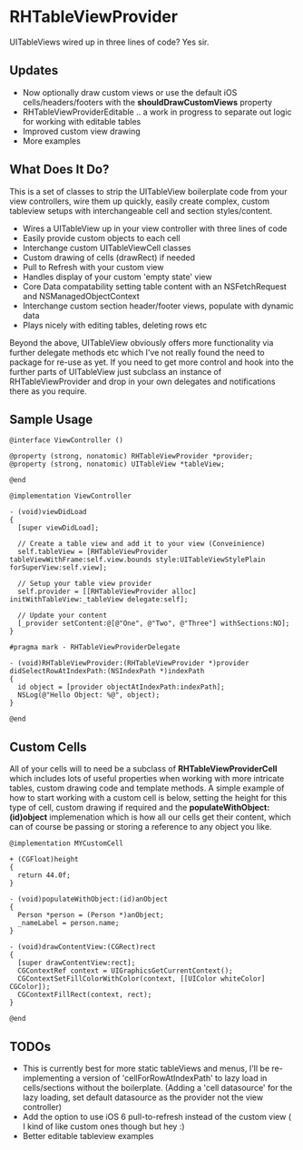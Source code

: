 RHTableViewProvider
===================

UITableViews wired up in three lines of code? Yes sir.

## Updates

* Now optionally draw custom views or use the default iOS cells/headers/footers with the __shouldDrawCustomViews__ property
* RHTableViewProviderEditable .. a work in progress to separate out logic for working with editable tables
* Improved custom view drawing
* More examples

## What Does It Do?

This is a set of classes to strip the UITableView boilerplate code from your view controllers, wire them up quickly, easily create complex, custom tableview setups with interchangeable cell and section styles/content.

* Wires a UITableView up in your view controller with three lines of code
* Easily provide custom objects to each cell
* Interchange custom UITableViewCell classes
* Custom drawing of cells (drawRect) if needed
* Pull to Refresh with your custom view
* Handles display of your custom 'empty state' view
* Core Data compatability setting table content with an NSFetchRequest and NSManagedObjectContext
* Interchange custom section header/footer views, populate with dynamic data
* Plays nicely with editing tables, deleting rows etc

Beyond the above, UITableView obviously offers more functionality via further delegate methods etc which I've not really found the need to package for re-use as yet. If you need to get more control and hook into the further parts of UITableView just subclass an instance of RHTableViewProvider and drop in your own delegates and notifications there as you require.


## Sample Usage

    @interface ViewController ()

    @property (strong, nonatomic) RHTableViewProvider *provider;
    @property (strong, nonatomic) UITableView *tableView;

    @end

    @implementation ViewController

    - (void)viewDidLoad
    {
      [super viewDidLoad];
      
      // Create a table view and add it to your view (Conveinience)
      self.tableView = [RHTableViewProvider tableViewWithFrame:self.view.bounds style:UITableViewStylePlain forSuperView:self.view];
      
      // Setup your table view provider
      self.provider = [[RHTableViewProvider alloc] initWithTableView:_tableView delegate:self];
      
      // Update your content
      [_provider setContent:@[@"One", @"Two", @"Three"] withSections:NO];
    }

    #pragma mark - RHTableViewProviderDelegate

    - (void)RHTableViewProvider:(RHTableViewProvider *)provider didSelectRowAtIndexPath:(NSIndexPath *)indexPath
    {
      id object = [provider objectAtIndexPath:indexPath];
      NSLog(@"Hello Object: %@", object);
    }

    @end

## Custom Cells

All of your cells will to need be a subclass of __RHTableViewProviderCell__ which includes lots of useful properties when working with more intricate tables, custom drawing code and template methods. A simple example of how to start working with a custom cell is below, setting the height for this type of cell, custom drawing if required and the __populateWithObject:(id)object__ implemenation which is how all our cells get their content, which can of course be passing or storing a reference to any object you like. 

    @implementation MYCustomCell

    + (CGFloat)height
    {
      return 44.0f;
    }

    - (void)populateWithObject:(id)anObject
    {
      Person *person = (Person *)anObject;
      _nameLabel = person.name;
    }

    - (void)drawContentView:(CGRect)rect
    {
      [super drawContentView:rect];
      CGContextRef context = UIGraphicsGetCurrentContext();
      CGContextSetFillColorWithColor(context, [[UIColor whiteColor] CGColor]);
      CGContextFillRect(context, rect);
    }

    @end

## TODOs

* This is currently best for more static tableViews and menus, I'll be re-implementing a version of 'cellForRowAtIndexPath' to lazy load in cells/sections without the boilerplate. (Adding a 'cell datasource' for the lazy loading, set default datasource as the provider not the view controller)
* Add the option to use iOS 6 pull-to-refresh instead of the custom view ( I kind of like custom ones though but hey :)
* Better editable tableview examples
